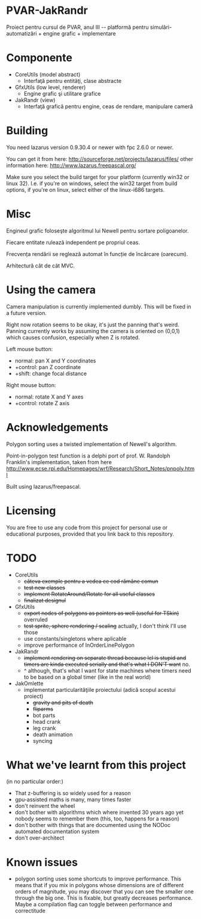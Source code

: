 PVAR-JakRandr
=============

Proiect pentru cursul de PVAR, anul III -- platformă pentru simulări-automatizări + engine grafic + implementare

Componente
==========

* CoreUtils (model abstract)
    - Interfaţă pentru entităţi, clase abstracte
* GfxUtils (low level, renderer)
    - Engine grafic şi utilitare grafice
* JakRandr (view)
    - Interfaţă grafică pentru engine, ceas de rendare, manipulare cameră

Building
========

You need lazarus version 0.9.30.4 or newer with fpc 2.6.0 or newer.

You can get it from here:
http://sourceforge.net/projects/lazarus/files/
other information here:
http://www.lazarus.freepascal.org/

Make sure you select the build target for your platform (currently win32 or linux 32). I.e. if you're on windows, select the win32 target from build options, if you're on linux, select either of the linux-i686 targets.

Misc
====

Engineul grafic foloseşte algoritmul lui Newell pentru sortare poligoanelor.

Fiecare entitate rulează independent pe propriul ceas.

Frecvența rendării se reglează automat în funcție de încărcare (oarecum).

Arhitectură cât de cât MVC.

Using the camera
================

Camera manipulation is currently implemented dumbly. This will be fixed in a future version.

Right now rotation seems to be okay, it's just the panning that's weird. Panning currently works by assuming the camera is oriented on (0,0,1) which causes confusion, especially when Z is rotated.

Left mouse button:
* normal:	pan X and Y coordinates
* +control:	pan Z coordinate
* +shift:	change focal distance

Right mouse button:
* normal:	rotate X and Y axes
* +control:	rotate Z axis

Acknowledgements
================

Polygon sorting uses a twisted implementation of Newell's algorithm.

Point-in-polygon test function is a delphi port of prof. W. Randolph Franklin's implementation, taken from here
http://www.ecse.rpi.edu/Homepages/wrf/Research/Short_Notes/pnpoly.html

Built using lazarus/freepascal.

Licensing
=========

You are free to use any code from this project for personal use or educational purposes,
provided that you link back to this repository.

TODO
====

* CoreUtils
    - ~~câteva exemple pentru a vedea ce cod rămâne comun~~
    - ~~test new classes~~
    - ~~implement RotateAround/Rotate for all useful classes~~
    - ~~finalizat designul~~
* GfxUtils
    - ~~export nodes of polygons as pointers as well (useful for TSkin)~~ overruled
    - ~~test sprite, sphere rendering / scaling~~ actually, I don't think I'll use those
    - use constants/singletons where aplicable
    - improve performance of InOrderLinePolygon
* JakRandr
    - ~~implement rendering on separate thread because lcl is stupid and timers are kinda executed serially and that's what I DON'T want~~ no.
    - ^ although, that's what I want for state machines where timers need to be based on a global timer (like in the real world)
* JakOmlette
    - implementat particularităţiile proiectului (adică scopul acestui proiect)
        - ~~gravity and pits of death~~
        - ~~fliparms~~
        - bot parts
        - head crank
        - leg crank
        - death animation
        - syncing

What we've learnt from this project
===================================

(in no particular order:)
* That z-buffering is so widely used for a reason
* gpu-assisted maths is many, many times faster
* don't reinvent the wheel
* don't bother with algorithms which where invented 30 years ago yet nobody seems to remember them (this, too, happens for a reason)
* don't bother with things that are documented using the NODoc automated documentation system
* don't over-architect

Known issues
============

* polygon sorting uses some shortcuts to improve performance. This means that if you mix in polygons whose dimensions are of different orders of magnitude, you may discover that you can see the smaller one through the big one. This is fixable, but greatly decreases performance.
Maybe a compilation flag can toggle between performance and correctitude
